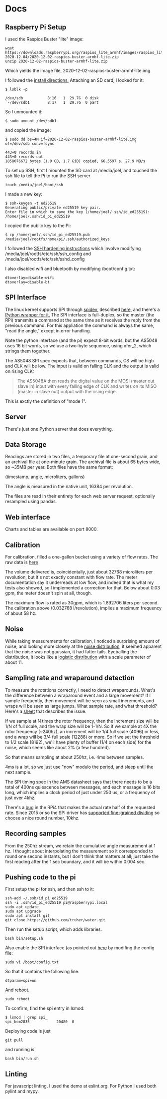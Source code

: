 # Docs

## Raspberry Pi Setup

I used the Raspios Buster "lite" image:

```
wget https://downloads.raspberrypi.org/raspios_lite_armhf/images/raspios_lite_armhf-2020-12-04/2020-12-02-raspios-buster-armhf-lite.zip
unzip 2020-12-02-raspios-buster-armhf-lite.zip
```

Which yields the image file, 2020-12-02-raspios-buster-armhf-lite.img.

I followed the
[install directions.](https://www.raspberrypi.org/documentation/installation/installing-images/linux.md)
Attaching an SD card, I looked for it:

```
$ lsblk -p

/dev/sdb           8:16   1  29.7G  0 disk 
`-/dev/sdb1        8:17   1  29.7G  0 part 
```

So I unmounted it:

```
$ sudo umount /dev/sdb1
```

and copied the image:

```
$ sudo dd bs=4M if=2020-12-02-raspios-buster-armhf-lite.img of=/dev/sdb conv=fsync

443+0 records in
443+0 records out
1858076672 bytes (1.9 GB, 1.7 GiB) copied, 66.5597 s, 27.9 MB/s
```

To set up SSH, first I mounted the SD card at /media/joel, and touched
the ssh file to tell the Pi to run the SSH server

```
touch /media/joel/boot/ssh
```

I made a new key:

```
$ ssh-keygen -t ed25519 
Generating public/private ed25519 key pair.
Enter file in which to save the key (/home/joel/.ssh/id_ed25519): /home/joel/.ssh/id_pi_ed25519
```

I copied the public key to the Pi:
```
$ cp /home/joel/.ssh/id_pi_ed25519.pub /media/joel/rootfs/home/pi/.ssh/authorized_keys
```

I followed the
[SSH hardening instructions](https://www.instructables.com/Raspberry-Pi-SSH-Hardening/)
which involve modifying /media/joel/rootfs/etc/ssh/ssh_config 
and /media/joel/rootfs/etc/ssh/sshd_config

I also disabled wifi and bluetooth by modifying /boot/config.txt:

```
dtoverlay=disable-wifi
dtoverlay=disable-bt
```

## SPI Interface

The linux kernel supports SPI through 
[spidev,](https://www.kernel.org/doc/html/latest/spi/spidev.html)
described [here,](https://www.kernel.org/doc/Documentation/spi/spidev)
and there's a
[Python wrapper for it.](https://github.com/doceme/py-spidev)
The SPI interface is full-duplex, so the master (the RPi) transmits a command
at the same time as it receives the reply from the previous command.  For this
appliation the command is always the same, "read the angle," except in error
handling.

Note the python interface (and the pi) expect 8-bit words, but the AS5048 uses
16 bit words, so we use a two-byte sequence, using xfer_2, which strings
them together.

The AS5048 SPI spec expects that, between commands, CS will be high
and CLK will be low.  The input is valid on falling CLK and the output
is valid on rising CLK: 

> The AS5048A then reads the digital value on the MOSI (master out
slave in) input with every falling edge of CLK and writes on its
MISO (master in slave out) output with the rising edge.

This is exctly the definition of "mode 1".

## Server

There's just one Python server that does everything.

## Data Storage

Readings are stored in two files, a temporary file at one-second grain, and
an archival file at one-minute grain.  The archival file is about 65 bytes wide,
so ~35MB per year.  Both files have the same format:

(timestamp, angle, microliters, gallons)

The angle is measured in the native unit, 16384 per revolution.

The files are read in their entirety for each web server request, optionally
resampled using pandas.

## Web interface

Charts and tables are available on port 8000.

## Calibration

For calibration, filled a one-gallon bucket using a variety of flow rates.
The raw data is
[here](https://docs.google.com/spreadsheets/d/1O37uR9_JQVNBmYMsrM4oETmit82RlsSE_1_1l7Ao1wo)

The volume delivered is, coincidentally, just about 32768 microliters per
revolution, but it's not exactly constant with flow rate.  The meter
documentation say it underreads
at low flow, and indeed that is what my tests also showed, so I implemented a
correction for that.  Below about 0.03 gpm, the meter doesn't spin at all,
though.

The maximum flow is rated as 30gpm, which is 1.892706 liters per second.
The calibration above (0.032768 l/revolution), implies a maximum frequency
of about 58 hz.

## Noise

While taking measurements for calibration, I noticed a surprising amount of
noise, and looking more closely at the
[noise distribution](https://docs.google.com/spreadsheets/d/153bSOcj6DG9ZaQCR5sueHISp-S0PoG_9jYN1WSCfg5A/edit#gid=1968557407),
it seemed apparent that the noise was not gaussian, it had fatter tails.
Eyeballing the distribution, it looks like a 
[logistic distribution](https://docs.google.com/spreadsheets/d/1q9odMM0U0Cxd5ZDjjLNkgDjWzsQ7dvr84Ji8LZrGVd4/edit#gid=1405567906)
with a scale parameter of about 11.

## Sampling rate and wraparound detection

To measure the rotations correctly, I need to detect wraparounds.  What's the
difference between a wraparound event and a large movement?  If I sample
frequently, then movement will be seen as small increments, and wraps will
be seen as large jumps.  What sample rate, and what threshold?  Here's a
[sheet](https://docs.google.com/spreadsheets/d/1Ie6DBu71nSI5hlFVagpond2o71K_aIHwnMKyv1chwAo)
that describes the issue.

If we sample at N times the rotor frequency, then the increment size will be 1/N
of full scale, and the wrap size will be 1-1/N.  So if we sample at 4X the rotor
frequency (~240hz), an increment will be 1/4 full scale (4096) or less, and a
wrap will be 3/4 full scale (12288) or more.  So if we set the threshold to 1/2
scale (8192), we'll have plenty of buffer (1/4 on each side) for the noise, which seems
like about 2% (a few hundred).

So that means sampling at about 250hz, i.e. 4ms between samples.

4ms is a lot, so we just use "now" modulo the period, and sleep until the next
sample.

The SPI timing spec in the AMS datasheet says that there needs to be a total of
400ns quiescence between messages, and each message is 16 bits long, which
implies a clock period of just under 250 us, or a frequency of just over 4khz.

There's a
[bug](https://github.com/raspberrypi/linux/issues/3381) in the RPi4 that makes
the actual rate half of the requested rate. Since 2015 or so the SPI driver has
[supported fine-grained dividing](https://www.raspberrypi.org/forums/viewtopic.php?f=44&t=43442&p=347073)
so choose a nice round number, 10khz.

## Recording samples

From the 250hz stream, we retain the cumulative angle measurement at 1 hz.  I
thought about interpolating the measurement so it corresponded to round one
second instants, but I don't think that matters at all; just take the first
reading after the 1 sec boundary, and it will be within 0.004 sec.

## Pushing code to the pi

First setup the pi for ssh, and then ssh to it:

```
ssh-add ~/.ssh/id_pi_ed25519
ssh -i .ssh/id_pi_ed25519 pi@raspberrypi.local
sudo apt update
sudo apt upgrade
sudo apt install git
git clone https://github.com/truher/water.git
```

Then run the setup script, which adds libraries.

```
bash bin/setup.sh
```

Also enable the SPI interface (as pointed out 
[here](https://www.raspberrypi-spy.co.uk/2014/08/enabling-the-spi-interface-on-the-raspberry-pi/)
by modifing the config file:

```
sudo vi /boot/config.txt
```

So that it contains the following line:

```
dtparam=spi=on
```

And reboot.

```
sudo reboot
```

To confirm, find the spi entry in lsmod:

```
$ lsmod | grep spi_
spi_bcm2835            20480  0
```

Deploying code is just

```
git pull
```

and running is

```
bash bin/run.sh
```

## Linting

For javascript linting, I used the demo at eslint.org.  For Python I used 
both pylint and mypy.
